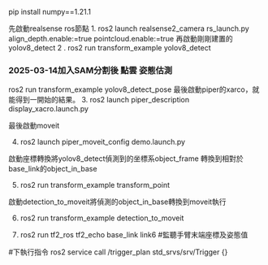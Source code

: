 pip install numpy==1.21.1


先啟動realsense ros節點
1. 
ros2 launch realsense2_camera rs_launch.py align_depth.enable:=true pointcloud.enable:=true
再啟動剛剛建置的yolov8_detect
2 . 
ros2 run transform_example yolov8_detect
### 2025-03-14加入SAM分割後 點雲 姿態估測
 ros2 run transform_example yolov8_detect_pose
最後啟動piper的xarco，就能得到一開始的結果。
3. ros2 launch piper_description display_xacro.launch.py

最後啟動moveit

4. ros2 launch piper_moveit_config demo.launch.py

啟動座標轉換將yolov8_detect偵測到的坐標系object_frame 轉換到相對於base_link的object_in_base

5. ros2 run transform_example transform_point

啟動detection_to_moveit將偵測的object_in_base轉換到moveit執行

6. ros2 run transform_example detection_to_moveit

7. ros2 run tf2_ros tf2_echo base_link link6 #監聽手臂末端座標及姿態值


#下執行指令
ros2 service call /trigger_plan std_srvs/srv/Trigger {}

